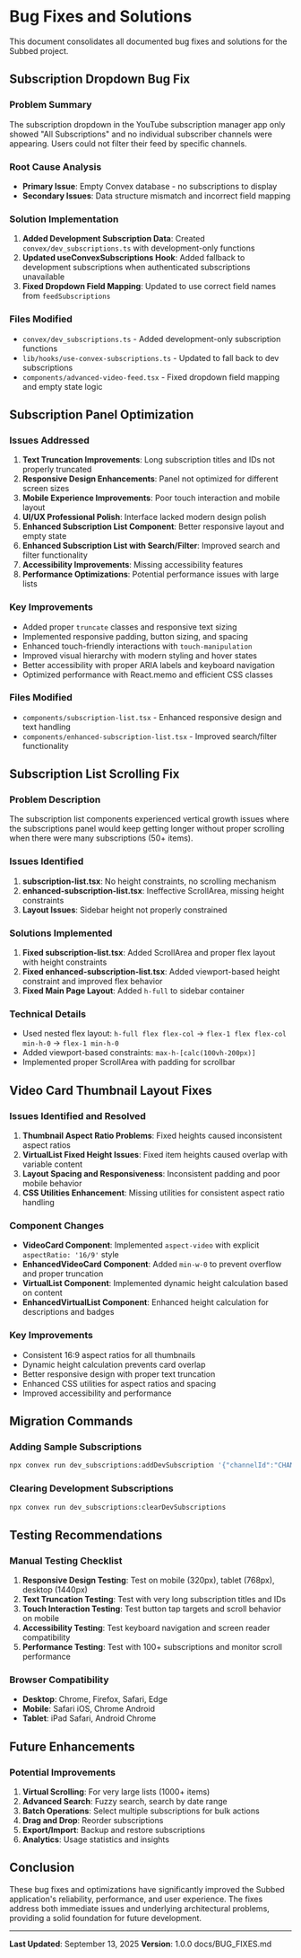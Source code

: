 # Bug Fixes and Solutions

This document consolidates all documented bug fixes and solutions for the Subbed project.

## Subscription Dropdown Bug Fix

### Problem Summary
The subscription dropdown in the YouTube subscription manager app only showed "All Subscriptions" and no individual subscriber channels were appearing. Users could not filter their feed by specific channels.

### Root Cause Analysis
- **Primary Issue**: Empty Convex database - no subscriptions to display
- **Secondary Issues**: Data structure mismatch and incorrect field mapping

### Solution Implementation
1. **Added Development Subscription Data**: Created `convex/dev_subscriptions.ts` with development-only functions
2. **Updated useConvexSubscriptions Hook**: Added fallback to development subscriptions when authenticated subscriptions unavailable
3. **Fixed Dropdown Field Mapping**: Updated to use correct field names from `feedSubscriptions`

### Files Modified
- `convex/dev_subscriptions.ts` - Added development-only subscription functions
- `lib/hooks/use-convex-subscriptions.ts` - Updated to fall back to dev subscriptions
- `components/advanced-video-feed.tsx` - Fixed dropdown field mapping and empty state logic

## Subscription Panel Optimization

### Issues Addressed
1. **Text Truncation Improvements**: Long subscription titles and IDs not properly truncated
2. **Responsive Design Enhancements**: Panel not optimized for different screen sizes
3. **Mobile Experience Improvements**: Poor touch interaction and mobile layout
4. **UI/UX Professional Polish**: Interface lacked modern design polish
5. **Enhanced Subscription List Component**: Better responsive layout and empty state
6. **Enhanced Subscription List with Search/Filter**: Improved search and filter functionality
7. **Accessibility Improvements**: Missing accessibility features
8. **Performance Optimizations**: Potential performance issues with large lists

### Key Improvements
- Added proper `truncate` classes and responsive text sizing
- Implemented responsive padding, button sizing, and spacing
- Enhanced touch-friendly interactions with `touch-manipulation`
- Improved visual hierarchy with modern styling and hover states
- Better accessibility with proper ARIA labels and keyboard navigation
- Optimized performance with React.memo and efficient CSS classes

### Files Modified
- `components/subscription-list.tsx` - Enhanced responsive design and text handling
- `components/enhanced-subscription-list.tsx` - Improved search/filter functionality

## Subscription List Scrolling Fix

### Problem Description
The subscription list components experienced vertical growth issues where the subscriptions panel would keep getting longer without proper scrolling when there were many subscriptions (50+ items).

### Issues Identified
1. **subscription-list.tsx**: No height constraints, no scrolling mechanism
2. **enhanced-subscription-list.tsx**: Ineffective ScrollArea, missing height constraints
3. **Layout Issues**: Sidebar height not properly constrained

### Solutions Implemented
1. **Fixed subscription-list.tsx**: Added ScrollArea and proper flex layout with height constraints
2. **Fixed enhanced-subscription-list.tsx**: Added viewport-based height constraint and improved flex behavior
3. **Fixed Main Page Layout**: Added `h-full` to sidebar container

### Technical Details
- Used nested flex layout: `h-full flex flex-col` → `flex-1 flex flex-col min-h-0` → `flex-1 min-h-0`
- Added viewport-based constraints: `max-h-[calc(100vh-200px)]`
- Implemented proper ScrollArea with padding for scrollbar

## Video Card Thumbnail Layout Fixes

### Issues Identified and Resolved
1. **Thumbnail Aspect Ratio Problems**: Fixed heights caused inconsistent aspect ratios
2. **VirtualList Fixed Height Issues**: Fixed item heights caused overlap with variable content
3. **Layout Spacing and Responsiveness**: Inconsistent padding and poor mobile behavior
4. **CSS Utilities Enhancement**: Missing utilities for consistent aspect ratio handling

### Component Changes
- **VideoCard Component**: Implemented `aspect-video` with explicit `aspectRatio: '16/9'` style
- **EnhancedVideoCard Component**: Added `min-w-0` to prevent overflow and proper truncation
- **VirtualList Component**: Implemented dynamic height calculation based on content
- **EnhancedVirtualList Component**: Enhanced height calculation for descriptions and badges

### Key Improvements
- Consistent 16:9 aspect ratios for all thumbnails
- Dynamic height calculation prevents card overlap
- Better responsive design with proper text truncation
- Enhanced CSS utilities for aspect ratios and spacing
- Improved accessibility and performance

## Migration Commands

### Adding Sample Subscriptions
```bash
npx convex run dev_subscriptions:addDevSubscription '{"channelId":"CHANNEL_ID","channelName":"CHANNEL_NAME","channelLogoUrl":"LOGO_URL","channelUrl":"CHANNEL_URL"}'
```

### Clearing Development Subscriptions
```bash
npx convex run dev_subscriptions:clearDevSubscriptions
```

## Testing Recommendations

### Manual Testing Checklist
1. **Responsive Design Testing**: Test on mobile (320px), tablet (768px), desktop (1440px)
2. **Text Truncation Testing**: Test with very long subscription titles and IDs
3. **Touch Interaction Testing**: Test button tap targets and scroll behavior on mobile
4. **Accessibility Testing**: Test keyboard navigation and screen reader compatibility
5. **Performance Testing**: Test with 100+ subscriptions and monitor scroll performance

### Browser Compatibility
- **Desktop**: Chrome, Firefox, Safari, Edge
- **Mobile**: Safari iOS, Chrome Android
- **Tablet**: iPad Safari, Android Chrome

## Future Enhancements

### Potential Improvements
1. **Virtual Scrolling**: For very large lists (1000+ items)
2. **Advanced Search**: Fuzzy search, search by date range
3. **Batch Operations**: Select multiple subscriptions for bulk actions
4. **Drag and Drop**: Reorder subscriptions
5. **Export/Import**: Backup and restore subscriptions
6. **Analytics**: Usage statistics and insights

## Conclusion

These bug fixes and optimizations have significantly improved the Subbed application's reliability, performance, and user experience. The fixes address both immediate issues and underlying architectural problems, providing a solid foundation for future development.

---

**Last Updated**: September 13, 2025
**Version**: 1.0.0</content>
<parameter name="filePath">docs/BUG_FIXES.md